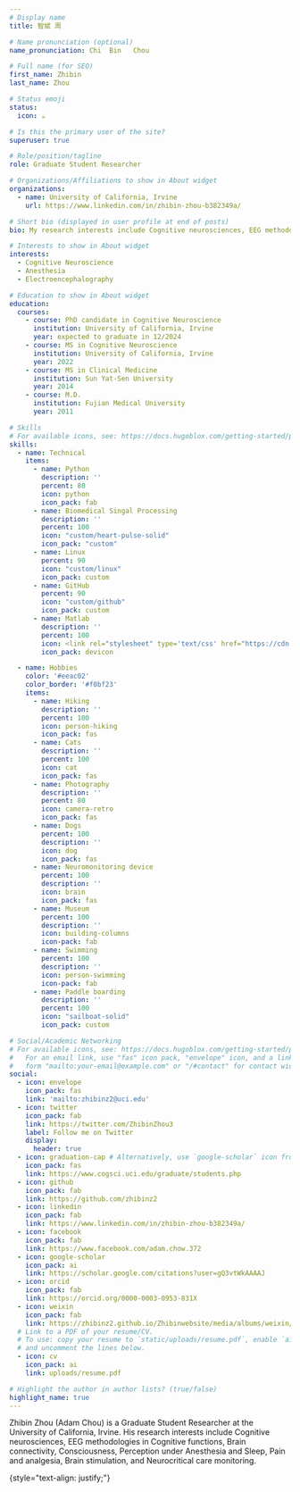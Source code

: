 ```yaml
---
# Display name
title: 智斌 周

# Name pronunciation (optional)
name_pronunciation: Chi  Bin   Chou

# Full name (for SEO)
first_name: Zhibin
last_name: Zhou

# Status emoji
status:
  icon: ☕️

# Is this the primary user of the site?
superuser: true

# Role/position/tagline
role: Graduate Student Researcher

# Organizations/Affiliations to show in About widget
organizations:
  - name: University of California, Irvine
    url: https://www.linkedin.com/in/zhibin-zhou-b382349a/

# Short bio (displayed in user profile at end of posts)
bio: My research interests include Cognitive neurosciences, EEG methodologies in Cognitive functions, Brain connectivity, Consciousness, Perception under Anesthesia and Sleep, Pain and analgesia, Brain stimulation, and Neurocritical care monitoring.

# Interests to show in About widget
interests:
  - Cognitive Neuroscience
  - Anesthesia
  - Electroencephalography

# Education to show in About widget
education:
  courses:
    - course: PhD candidate in Cognitive Neuroscience
      institution: University of California, Irvine
      year: expected to graduate in 12/2024
    - course: MS in Cognitive Neuroscience
      institution: University of California, Irvine
      year: 2022
    - course: MS in Clinical Medicine
      institution: Sun Yat-Sen University
      year: 2014
    - course: M.D.
      institution: Fujian Medical University
      year: 2011

# Skills
# For available icons, see: https://docs.hugoblox.com/getting-started/page-builder/#icons
skills:
  - name: Technical
    items:
      - name: Python
        description: ''
        percent: 80
        icon: python
        icon_pack: fab
      - name: Biomedical Singal Processing
        description: ''
        percent: 100
        icon: "custom/heart-pulse-solid"
        icon_pack: "custom"
      - name: Linux
        percent: 90
        icon: "custom/linux"
        icon_pack: custom
      - name: GitHub
        percent: 90
        icon: "custom/github"
        icon_pack: custom
      - name: Matlab
        description: ''
        percent: 100
        icon: <link rel="stylesheet" type='text/css' href="https://cdn.jsdelivr.net/gh/devicons/devicon@latest/devicon.min.css" />
        icon_pack: devicon

  - name: Hobbies
    color: '#eeac02'
    color_border: '#f0bf23'
    items:
      - name: Hiking
        description: ''
        percent: 100
        icon: person-hiking
        icon_pack: fas
      - name: Cats
        description: ''
        percent: 100
        icon: cat
        icon_pack: fas
      - name: Photography
        description: ''
        percent: 80
        icon: camera-retro
        icon_pack: fas
      - name: Dogs
        percent: 100
        description: ''
        icon: dog
        icon_pack: fas
      - name: Neuromonitoring device
        percent: 100
        description: ''
        icon: brain
        icon_pack: fas
      - name: Museum
        percent: 100
        description: ''
        icon: building-columns
        icon-pack: fab
      - name: Swimming
        percent: 100
        description: ''
        icon: person-swimming
        icon-pack: fab
      - name: Paddle boarding
        description: ''
        percent: 100
        icon: "sailboat-solid"
        icon_pack: custom

# Social/Academic Networking
# For available icons, see: https://docs.hugoblox.com/getting-started/page-builder/#icons
#   For an email link, use "fas" icon pack, "envelope" icon, and a link in the
#   form "mailto:your-email@example.com" or "/#contact" for contact widget.
social:
  - icon: envelope
    icon_pack: fas
    link: 'mailto:zhibinz2@uci.edu'
  - icon: twitter
    icon_pack: fab
    link: https://twitter.com/ZhibinZhou3
    label: Follow me on Twitter
    display:
      header: true
  - icon: graduation-cap # Alternatively, use `google-scholar` icon from `ai` icon pack
    icon_pack: fas
    link: https://www.cogsci.uci.edu/graduate/students.php
  - icon: github
    icon_pack: fab
    link: https://github.com/zhibinz2
  - icon: linkedin
    icon_pack: fab
    link: https://www.linkedin.com/in/zhibin-zhou-b382349a/
  - icon: facebook
    icon_pack: fab
    link: https://www.facebook.com/adam.chow.372
  - icon: google-scholar
    icon_pack: ai
    link: https://scholar.google.com/citations?user=gQ3vtWkAAAAJ
  - icon: orcid
    icon_pack: fab
    link: https://orcid.org/0000-0003-0953-831X
  - icon: weixin
    icon_pack: fab
    link: https://zhibinz2.github.io/Zhibinwebsite/media/albums/weixin/Weixin_Image_20240627170000.png
  # Link to a PDF of your resume/CV.
  # To use: copy your resume to `static/uploads/resume.pdf`, enable `ai` icons in `params.yaml`,
  # and uncomment the lines below.
  - icon: cv
    icon_pack: ai
    link: uploads/resume.pdf

# Highlight the author in author lists? (true/false)
highlight_name: true
---
```


Zhibin Zhou (Adam Chou) is a Graduate Student Researcher at the University of California, Irvine. His research interests include Cognitive neurosciences, EEG methodologies in Cognitive functions, Brain connectivity, Consciousness, Perception under Anesthesia and Sleep, Pain and analgesia, Brain stimulation, and Neurocritical care monitoring.

{style="text-align: justify;"}
